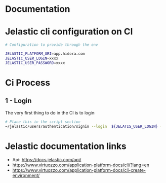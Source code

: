 # Documentation

# Jelastic cli configuration on CI

```bash
# Configuration to provide through the env

JELASTIC_PLATFORM_URI=app.hidora.com
JELASTIC_USER_LOGIN=xxxx
JELASTIC_USER_PASSWORD=xxxx
```

# Ci Process

## 1 - Login
The very first thing to do in the CI is to login

```bash
# Place this in the script section
~/jelastic/users/authentication/signin --login  ${JELATIS_USER_LOGIN} --password  ${JELASTIC_USER_PASSWORD} --platformUrl  ${JELASTIC_PLATFORM_URI}


```

# Jelastic documentation links

- Api: https://docs.jelastic.com/api/
- https://www.virtuozzo.com/application-platform-docs/cli/?lang=en
- https://www.virtuozzo.com/application-platform-docs/cli-create-environment/